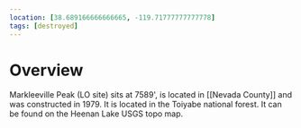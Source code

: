 ```yaml
---
location: [38.689166666666665, -119.71777777777778]
tags: [destroyed]
---
```


# Overview

Markleeville Peak (LO site) sits at 7589', is located in [[Nevada County]] and was constructed in 1979. It is located in the Toiyabe national forest. It can be found on the Heenan Lake USGS topo map.

